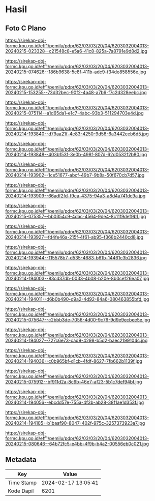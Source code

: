 # Hasil

## Foto C Plano

https://sirekap-obj-formc.kpu.go.id/eff1/pemilu/pdpr/62/03/03/20/04/6203032004013-20240215-023328--c21548c8-e5a6-41c8-825a-7a8791e9d8d2.jpg

https://sirekap-obj-formc.kpu.go.id/eff1/pemilu/pdpr/62/03/03/20/04/6203032004013-20240215-074626--186b9638-5c8f-411b-adc9-f34de858556e.jpg

https://sirekap-obj-formc.kpu.go.id/eff1/pemilu/pdpr/62/03/03/20/04/6203032004013-20240215-153255--73d32bec-90f2-4a48-a7b6-f7c2d328eebc.jpg

https://sirekap-obj-formc.kpu.go.id/eff1/pemilu/pdpr/62/03/03/20/04/6203032004013-20240215-075114--a1d65da1-e1c7-4abc-93b3-511294703e4d.jpg

https://sirekap-obj-formc.kpu.go.id/eff1/pemilu/pdpr/62/03/03/20/04/6203032004013-20240214-193840--d79aa21f-4e83-4250-9d56-6a3442eeb6d5.jpg

https://sirekap-obj-formc.kpu.go.id/eff1/pemilu/pdpr/62/03/03/20/04/6203032004013-20240214-193848--403b153f-3e0b-498f-807d-62d0532f2b80.jpg

https://sirekap-obj-formc.kpu.go.id/eff1/pemilu/pdpr/62/03/03/20/04/6203032004013-20240214-193902--1ce51677-abcf-49b7-9b8a-50f670cb7d57.jpg

https://sirekap-obj-formc.kpu.go.id/eff1/pemilu/pdpr/62/03/03/20/04/6203032004013-20240214-193909--66adf2fd-f9ca-4375-94a3-a8d4a741dc9a.jpg

https://sirekap-obj-formc.kpu.go.id/eff1/pemilu/pdpr/62/03/03/20/04/6203032004013-20240215-075357--bb0354c9-4dac-4564-9de4-8c11f9def9b1.jpg

https://sirekap-obj-formc.kpu.go.id/eff1/pemilu/pdpr/62/03/03/20/04/6203032004013-20240214-193927--fd4fe46a-215f-4f61-ab95-f368b2440cd8.jpg

https://sirekap-obj-formc.kpu.go.id/eff1/pemilu/pdpr/62/03/03/20/04/6203032004013-20240214-193944--115578b7-d535-4683-b61b-14461c3b2836.jpg

https://sirekap-obj-formc.kpu.go.id/eff1/pemilu/pdpr/62/03/03/20/04/6203032004013-20240214-194003--83cd37db-0033-4b08-b20e-8b0cef26ea07.jpg

https://sirekap-obj-formc.kpu.go.id/eff1/pemilu/pdpr/62/03/03/20/04/6203032004013-20240214-194011--d6b0b490-d9a2-4d92-84a6-080463855bfd.jpg

https://sirekap-obj-formc.kpu.go.id/eff1/pemilu/pdpr/62/03/03/20/04/6203032004013-20240215-075647--c2bbb3de-7056-4d00-9c76-9d9e9ecbee5e.jpg

https://sirekap-obj-formc.kpu.go.id/eff1/pemilu/pdpr/62/03/03/20/04/6203032004013-20240214-194027--727c6e73-cad9-4298-b5d2-baec2199104c.jpg

https://sirekap-obj-formc.kpu.go.id/eff1/pemilu/pdpr/62/03/03/20/04/6203032004013-20240214-194036--c0b965bf-d1cb-4fdf-8627-7fb662b1139f.jpg

https://sirekap-obj-formc.kpu.go.id/eff1/pemilu/pdpr/62/03/03/20/04/6203032004013-20240215-075912--bf911d2a-8c9b-46e7-af23-5b1c7def94bf.jpg

https://sirekap-obj-formc.kpu.go.id/eff1/pemilu/pdpr/62/03/03/20/04/6203032004013-20240214-194056--ebcdd57e-755a-4f3b-ab28-38f1ae1d353f.jpg

https://sirekap-obj-formc.kpu.go.id/eff1/pemilu/pdpr/62/03/03/20/04/6203032004013-20240214-194105--b1baaf90-8047-402f-975c-3257373923a7.jpg

https://sirekap-obj-formc.kpu.go.id/eff1/pemilu/pdpr/62/03/03/20/04/6203032004013-20240215-080646--64b72fc5-e4bb-4f9b-b4a2-00556eb0c021.jpg


## Metadata

| Key        | Value               |
| ---------- | ------------------- |
| Time Stamp | 2024-02-17 13:05:41 |
| Kode Dapil | 6201                |



